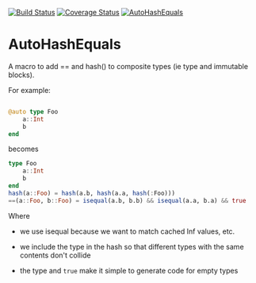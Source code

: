 [![Build
Status](https://travis-ci.org/andrewcooke/AutoHashEquals.jl.png)](https://travis-ci.org/andrewcooke/AutoHashEquals.jl)
[![Coverage Status](https://coveralls.io/repos/andrewcooke/AutoHashEquals.jl/badge.svg)](https://coveralls.io/r/andrewcooke/AutoHashEquals.jl)
[![AutoHashEquals](http://pkg.julialang.org/badges/AutoHashEquals_release.svg)](http://pkg.julialang.org/?pkg=AutoHashEquals&ver=release)

# AutoHashEquals

A macro to add == and hash() to composite types (ie type and immutable
blocks).

For example:

```julia

@auto type Foo
    a::Int
    b
end
```

becomes

```julia
type Foo
    a::Int
    b
end
hash(a::Foo) = hash(a.b, hash(a.a, hash(:Foo)))
==(a::Foo, b::Foo) = isequal(a.b, b.b) && isequal(a.a, b.a) && true
```

Where

* we use isequal because we want to match cached Inf values, etc.

* we include the type in the hash so that different types with the same
  contents don't collide

* the type and `true` make it simple to generate code for empty types

